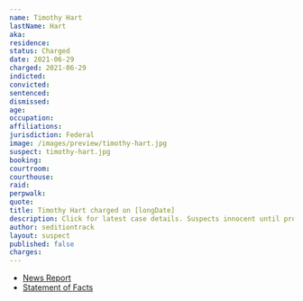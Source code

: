 ```yaml
---
name: Timothy Hart
lastName: Hart
aka:
residence:
status: Charged
date: 2021-06-29
charged: 2021-06-29
indicted:
convicted:
sentenced:
dismissed:
age:
occupation:
affiliations:
jurisdiction: Federal
image: /images/preview/timothy-hart.jpg
suspect: timothy-hart.jpg
booking:
courtroom:
courthouse:
raid:
perpwalk:
quote:
title: Timothy Hart charged on [longDate]
description: Click for latest case details. Suspects innocent until proven guilty.
author: seditiontrack
layout: suspect
published: false
charges:
---
```


- [News Report]()
- [Statement of Facts](https://www.justice.gov/usao-dc/case-multi-defendant/file/1408076/download)
